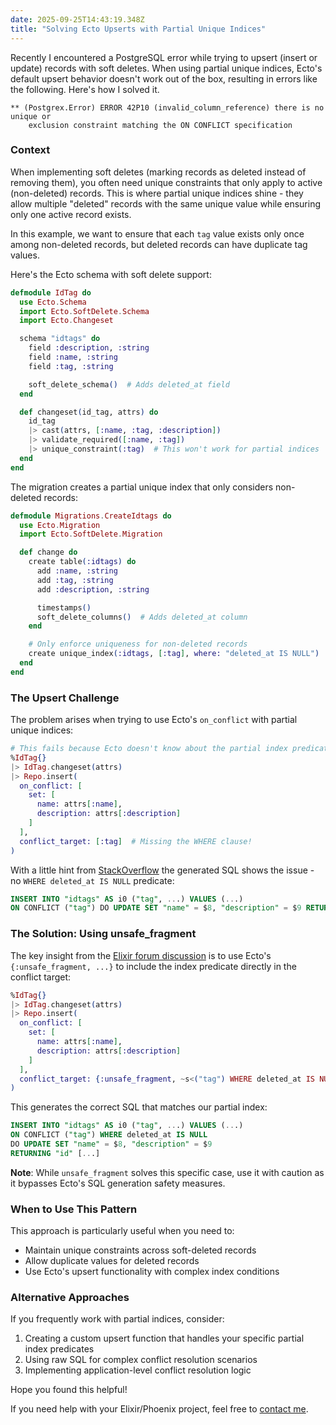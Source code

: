 ```yaml
---
date: 2025-09-25T14:43:19.348Z
title: "Solving Ecto Upserts with Partial Unique Indices"
---
```


Recently I encountered a PostgreSQL error while trying to upsert (insert or update) records with soft deletes. When using partial unique indices, Ecto's default upsert behavior doesn't work out of the box, resulting in errors like the following. Here's how I solved it.

```
** (Postgrex.Error) ERROR 42P10 (invalid_column_reference) there is no unique or
    exclusion constraint matching the ON CONFLICT specification
```

### Context

When implementing soft deletes (marking records as deleted instead of removing them), you often need unique constraints that only apply to active (non-deleted) records. This is where partial unique indices shine - they allow multiple "deleted" records with the same unique value while ensuring only one active record exists.

In this example, we want to ensure that each `tag` value exists only once among non-deleted records, but deleted records can have duplicate tag values.

Here's the Ecto schema with soft delete support:

```elixir
defmodule IdTag do
  use Ecto.Schema
  import Ecto.SoftDelete.Schema
  import Ecto.Changeset

  schema "idtags" do
    field :description, :string
    field :name, :string
    field :tag, :string

    soft_delete_schema()  # Adds deleted_at field
  end

  def changeset(id_tag, attrs) do
    id_tag
    |> cast(attrs, [:name, :tag, :description])
    |> validate_required([:name, :tag])
    |> unique_constraint(:tag)  # This won't work for partial indices
  end
end
```

The migration creates a partial unique index that only considers non-deleted records:

```elixir
defmodule Migrations.CreateIdtags do
  use Ecto.Migration
  import Ecto.SoftDelete.Migration

  def change do
    create table(:idtags) do
      add :name, :string
      add :tag, :string
      add :description, :string

      timestamps()
      soft_delete_columns()  # Adds deleted_at column
    end

    # Only enforce uniqueness for non-deleted records
    create unique_index(:idtags, [:tag], where: "deleted_at IS NULL")
  end
end
```

### The Upsert Challenge

The problem arises when trying to use Ecto's `on_conflict` with partial unique indices:

```elixir
# This fails because Ecto doesn't know about the partial index predicate
%IdTag{}
|> IdTag.changeset(attrs)
|> Repo.insert(
  on_conflict: [
    set: [
      name: attrs[:name],
      description: attrs[:description]
    ]
  ],
  conflict_target: [:tag]  # Missing the WHERE clause!
)
```

With a little hint from [StackOverflow](https://stackoverflow.com/a/54169587) the generated SQL shows the issue - no `WHERE deleted_at IS NULL` predicate:

```sql
INSERT INTO "idtags" AS i0 ("tag", ...) VALUES (...)
ON CONFLICT ("tag") DO UPDATE SET "name" = $8, "description" = $9 RETURNING "id" [...]
```

### The Solution: Using unsafe_fragment

The key insight from the [Elixir forum discussion](https://elixirforum.com/t/how-to-upsert-on-unique-partial-index-postgres/28977/2) is to use Ecto's `{:unsafe_fragment, ...}` to include the index predicate directly in the conflict target:

```elixir
%IdTag{}
|> IdTag.changeset(attrs)
|> Repo.insert(
  on_conflict: [
    set: [
      name: attrs[:name],
      description: attrs[:description]
    ]
  ],
  conflict_target: {:unsafe_fragment, ~s<("tag") WHERE deleted_at IS NULL>}
)
```

This generates the correct SQL that matches our partial index:

```sql
INSERT INTO "idtags" AS i0 ("tag", ...) VALUES (...)
ON CONFLICT ("tag") WHERE deleted_at IS NULL
DO UPDATE SET "name" = $8, "description" = $9
RETURNING "id" [...]
```

**Note**: While `unsafe_fragment` solves this specific case, use it with caution as it bypasses Ecto's SQL generation safety measures.

### When to Use This Pattern

This approach is particularly useful when you need to:

- Maintain unique constraints across soft-deleted records
- Allow duplicate values for deleted records
- Use Ecto's upsert functionality with complex index conditions

### Alternative Approaches

If you frequently work with partial indices, consider:

1. Creating a custom upsert function that handles your specific partial index predicates
2. Using raw SQL for complex conflict resolution scenarios
3. Implementing application-level conflict resolution logic

Hope you found this helpful!

If you need help with your Elixir/Phoenix project, feel free to [contact me](mailto:office@tonnenpinguin.solutions).
